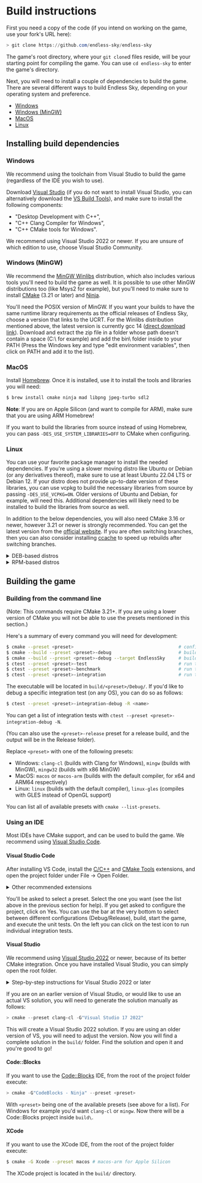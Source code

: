 # Build instructions

First you need a copy of the code (if you intend on working on the game, use your fork's URL here):

```powershell
> git clone https://github.com/endless-sky/endless-sky
```

The game's root directory, where your `git clone`d files reside, will be your starting point for compiling the game. You can use `cd endless-sky` to enter the game's directory.

Next, you will need to install a couple of dependencies to build the game. There are several different ways to build Endless Sky, depending on your operating system and preference.

- [Windows](#windows)
- [Windows (MinGW)](#windows-mingw)
- [MacOS](#macos)
- [Linux](#linux)

## Installing build dependencies

### Windows

We recommend using the toolchain from Visual Studio to build the game (regardless of the IDE you wish to use).

Download [Visual Studio](https://visualstudio.microsoft.com/downloads/#visual-studio-community-2022) (if you do not want to install Visual Studio, you can alternatively download the [VS Build Tools](https://visualstudio.microsoft.com/downloads/#build-tools-for-visual-studio-2022)), and make sure to install the following components:

- "Desktop Development with C++",
- "C++ Clang Compiler for Windows",
- "C++ CMake tools for Windows".

We recommend using Visual Studio 2022 or newer. If you are unsure of which edition to use, choose Visual Studio Community.

### Windows (MinGW)
  
We recommend the [MinGW Winlibs](https://winlibs.com/#download-release) distribution, which also includes various tools you'll need to build the game as well. It is possible to use other MinGW distributions too (like Msys2 for example), but you'll need to make sure to install [CMake](https://cmake.org/) (3.21 or later) and [Ninja](https://ninja-build.org/).

You'll need the POSIX version of MinGW. If you want your builds to have the same runtime library requirements as the official releases of Endless Sky, choose a version that links to the UCRT. For the Winlibs distribution mentioned above, the latest version is currently gcc 14 ([direct download link](https://github.com/brechtsanders/winlibs_mingw/releases/download/14.2.0posix-18.1.8-12.0.0-ucrt-r1/winlibs-x86_64-posix-seh-gcc-14.2.0-mingw-w64ucrt-12.0.0-r1.zip)). Download and extract the zip file in a folder whose path doesn't contain a space (C:\ for example) and add the bin\ folder inside to your PATH (Press the Windows key and type "edit environment variables", then click on PATH and add it to the list).

### MacOS

Install [Homebrew](https://brew.sh). Once it is installed, use it to install the tools and libraries you will need:

```bash
$ brew install cmake ninja mad libpng jpeg-turbo sdl2
```

**Note**: If you are on Apple Silicon (and want to compile for ARM), make sure that you are using ARM Homebrew!

If you want to build the libraries from source instead of using Homebrew, you can pass `-DES_USE_SYSTEM_LIBRARIES=OFF` to CMake when configuring.

### Linux

You can use your favorite package manager to install the needed dependencies. If you're using a slower moving distro like Ubuntu or Debian (or any derivatives thereof), make sure to use at least Ubuntu 22.04 LTS or Debian 12.
If your distro does not provide up-to-date version of these libraries, you can use vcpkg to build the necessary libraries from source by passing `-DES_USE_VCPKG=ON`. Older versions of Ubuntu and Debian, for example, will need this. Additional dependencies will likely need to be installed to build the libraries from source as well.

In addition to the below dependencies, you will also need CMake 3.16 or newer, however 3.21 or newer is strongly recommended. You can get the latest version from the [official website](https://cmake.org/download/). If you are often switching branches, then you can also consider installing [ccache](https://ccache.dev/) to speed up rebuilds after switching branches.


<details>
<summary>DEB-based distros</summary>

```
g++ cmake ninja-build curl libsdl2-dev libpng-dev libjpeg-dev libgl1-mesa-dev libglew-dev libopenal-dev libmad0-dev uuid-dev
```
Additionally, if you want to build unit tests:
```
catch2
```

</details>

<details>
<summary>RPM-based distros</summary>

```
gcc-c++ cmake ninja-build SDL2-devel libpng-devel libjpeg-turbo-devel mesa-libGL-devel glew-devel openal-soft-devel libmad-devel libuuid-devel
```
Additionally, if you want to build unit tests:
```
catch2-devel
```

</details>

## Building the game

### Building from the command line

(Note: This commands require CMake 3.21+. If you are using a lower version of CMake you will not be able to use the presets mentioned in this section.)

Here's a summary of every command you will need for development:

```bash
$ cmake --preset <preset>                                       # configure project (only needs to be done once)
$ cmake --build --preset <preset>-debug                         # build Endless Sky and all tests
$ cmake --build --preset <preset>-debug --target EndlessSky     # build only the game
$ ctest --preset <preset>-test                                  # run the unit tests
$ ctest --preset <preset>-benchmark                             # run the benchmarks
$ ctest --preset <preset>-integration                           # run the integration tests (Linux only)
```

The executable will be located in `build/<preset>/Debug/`. If you'd like to debug a specific integration test (on any OS), you can do so as follows:

```bash
$ ctest --preset <preset>-integration-debug -R <name>
```

You can get a list of integration tests with `ctest --preset <preset>-integration-debug -N`.

(You can also use the `<preset>-release` preset for a release build, and the output will be in the Release folder).

Replace `<preset>` with one of the following presets:

- Windows: `clang-cl` (builds with Clang for Windows), `mingw` (builds with MinGW), `mingw32` (builds with x86 MinGW)
- MacOS: `macos` or `macos-arm` (builds with the default compiler, for x64 and ARM64 respectively)
- Linux: `linux` (builds with the default compiler), `linux-gles` (compiles with GLES instead of OpenGL support)

You can list all of available presets with `cmake --list-presets`.

### Using an IDE

Most IDEs have CMake support, and can be used to build the game. We recommend using [Visual Studio Code](#visual-studio-code).

#### Visual Studio Code

After installing VS Code, install the [C/C++](https://marketplace.visualstudio.com/items?itemName=ms-vscode.cpptools) and [CMake Tools](https://marketplace.visualstudio.com/items?itemName=ms-vscode.cmake-tools) extensions, and open the project folder under File -> Open Folder.

<details>
<summary>Other recommended extensions</summary>

- [EditorConfig](https://marketplace.visualstudio.com/items?itemName=EditorConfig.EditorConfig)

</details>

You'll be asked to select a preset. Select the one you want (see the list above in the previous section for help). If you get asked to configure the project, click on Yes. You can use the bar at the very bottom to select between different configurations (Debug/Release), build, start the game, and execute the unit tests. On the left you can click on the test icon to run individual integration tests.

#### Visual Studio

We recommend using [Visual Studio 2022](https://visualstudio.microsoft.com/downloads/#visual-studio-community-2022) or newer, because of its better CMake integration. Once you have installed Visual Studio, you can simply open the root folder.

<details>
<summary>Step-by-step instructions for Visual Studio 2022 or later</summary>

1. Open the repository's root folder using Visual Studio ("Open Folder")
2. Wait while Visual Studio loads everything. This may take a few minutes the first time, but should be relatively fast on subsequent loads.
3. On the toolbar you're able to choose between Debug and Release.
4. You might need to select the target to launch in the dropdown menu of the Run button (it's the one with the green arrow). Select "Endless Sky (build/.../)" (not the one with install).
5. Hit the Run button (F5) to build and run the game.
6. In the status window it will give a scrolling list of actions being completed. Wait until it states "Build Complete"
7. You'll find the executables and libraries located inside the build directory in the root folder.

</details>

If you are on an earlier version of Visual Studio, or would like to use an actual VS solution, you will need to generate the solution manually as follows:

```powershell
> cmake --preset clang-cl -G"Visual Studio 17 2022"
```

This will create a Visual Studio 2022 solution. If you are using an older version of VS, you will need to adjust the version. Now you will find a complete solution in the `build/` folder. Find the solution and open it and you're good to go!

#### Code::Blocks

If you want to use the [Code::Blocks](https://www.codeblocks.org/downloads/) IDE, from the root of the project folder execute:

```powershell
> cmake -G"CodeBlocks - Ninja" --preset <preset>
```

With `<preset>` being one of the available presets (see above for a list). For Windows for example you'd want `clang-cl` or `mingw`. Now there will be a Code::Blocks project inside `build\`.

#### XCode

If you want to use the XCode IDE, from the root of the project folder execute:

```bash
$ cmake -G Xcode --preset macos # macos-arm for Apple Silicon
```

The XCode project is located in the `build/` directory.
